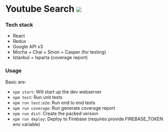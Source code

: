
# Youtube Search ![](https://codeship.com/projects/f1772310-3f6b-0134-faee-72bb3d175f42/status?branch=master)

### Tech stack
- React
- Redux
- Google API v3
- Mocha + Chai + Sinon + Casper (for testing)
- Istanbul + Isparta (coverage report)

### Usage
Basic are:
- `npm start`: Will start up the dev webserver
- `npm test`: Run unit tests
- `npm run test:e2e`: Run end to end tests
- `npm run coverage`: Run generate coverage report
- `npm run dist`: Create the packed version
- `npm run deploy`: Deploy to Firebase (requires provide FIREBASE_TOKEN env variable)
